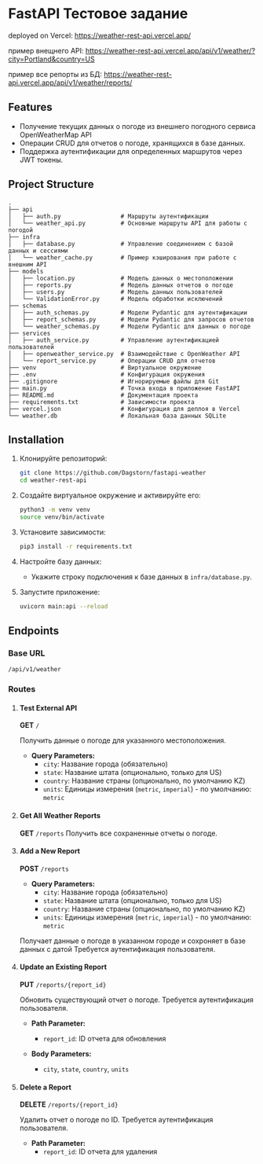 # FastAPI Тестовое задание

deployed on Vercel: https://weather-rest-api.vercel.app/

пример внещнего API: https://weather-rest-api.vercel.app/api/v1/weather/?city=Portland&country=US

пример все репорты из БД: https://weather-rest-api.vercel.app/api/v1/weather/reports/

## Features
- Получение текущих данных о погоде из внешнего погодного сервиса OpenWeatherMap API
- Операции CRUD для отчетов о погоде, хранящихся в базе данных.
- Поддержка аутентификации для определенных маршрутов через JWT токены.

## Project Structure
```plaintext
.
├── api
│   ├── auth.py                 # Маршруты аутентификации
│   └── weather_api.py          # Основные маршруты API для работы с погодой
├── infra
│   ├── database.py             # Управление соединением с базой данных и сессиями
│   └── weather_cache.py        # Пример кэширования при работе с внешним API
├── models                      
│   ├── location.py             # Модель данных о местоположении
│   ├── reports.py              # Модель данных отчетов о погоде
│   ├── users.py                # Модель данных пользователей
│   └── ValidationError.py      # Модель обработки исключений
├── schemas
│   ├── auth_schemas.py         # Модели Pydantic для аутентификации
│   ├── report_schemas.py       # Модели Pydantic для запросов отчетов
│   └── weather_schemas.py      # Модели Pydantic для данных о погоде
├── services
│   ├── auth_service.py         # Управление аутентификацией пользователей
│   ├── openweather_service.py  # Взаимодействие с OpenWeather API
│   └── report_service.py       # Операции CRUD для отчетов
├── venv                        # Виртуальное окружение
├── .env                        # Конфигурация окружения
├── .gitignore                  # Игнорируемые файлы для Git
├── main.py                     # Точка входа в приложение FastAPI
├── README.md                   # Документация проекта
├── requirements.txt            # Зависимости проекта
├── vercel.json                 # Конфигурация для деплоя в Vercel
└── weather.db                  # Локальная база данных SQLite
```


## Installation
1. Клонируйте репозиторий:
   ```bash
   git clone https://github.com/Dagstorn/fastapi-weather
   cd weather-rest-api
   ```

2. Создайте виртуальное окружение и активируйте его:
   ```bash
   python3 -m venv venv
   source venv/bin/activate
   ```

3. Установите зависимости:
   ```bash
   pip3 install -r requirements.txt
   ```

4. Настройте базу данных:
   - Укажите строку подключения к базе данных в `infra/database.py`.

5. Запустите приложение:
   ```bash
   uvicorn main:api --reload
   ```

## Endpoints

### Base URL
`/api/v1/weather`

### Routes

1. #### Test External API
    **GET** `/`

    Получить данные о погоде для указанного местоположения.
    - **Query Parameters:**
      - `city`: Название города (обязательно)
      - `state`: Название штата (опционально, только для US)
      - `country`: Название страны (опционально, по умолчанию KZ)
      - `units`: Единицы измерения (`metric`, `imperial`) - по умолчанию: `metric`

2. #### Get All Weather Reports
    **GET** `/reports`
    Получить все сохраненные отчеты о погоде.

3. #### Add a New Report
    **POST** `/reports`
    - **Query Parameters:**
      - `city`: Название города (обязательно)
      - `state`: Название штата (опционально, только для US)
      - `country`: Название страны (опционально, по умолчанию KZ)
      - `units`: Единицы измерения (`metric`, `imperial`) - по умолчанию: `metric`

    Получает данные о погоде в указанном городе и сохроняет в базе данных с датой 
    Требуется аутентификация пользователя.

4. #### Update an Existing Report
    **PUT** `/reports/{report_id}`

    Обновить существующий отчет о погоде. Требуется аутентификация пользователя.

   - **Path Parameter:**
     - `report_id`: ID отчета для обновления

   - **Body Parameters:**
     - `city`, `state`, `country`, `units`

5. #### Delete a Report
    **DELETE** `/reports/{report_id}`

    Удалить отчет о погоде по ID. Требуется аутентификация пользователя.

   - **Path Parameter:**
     - `report_id`: ID отчета для удаления


